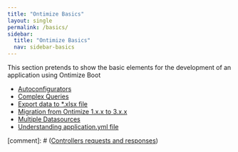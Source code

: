 ```yaml
---
title: "Ontimize Basics"
layout: single
permalink: /basics/
sidebar:
  title: "Ontimize Basics"
  nav: sidebar-basics
---
```

This section pretends to show the basic elements for the development of an application using Ontimize Boot

- [Autoconfigurators](/ontimize-boot/basics/autoconfigurators)
- [Complex Queries](/ontimize-boot/basics/complexqueries)
- [Export data to *.xlsx file](/ontimize-boot/basics/excelexport)
- [Migration from Ontimize 1.x.x to 3.x.x](/ontimize-boot/basics/migration)
- [Multiple Datasources](/ontimize-boot/basics/multipledatasources)
- [Understanding application.yml file](/ontimize-boot/basics/applicationyml)

[comment]: # ([Controllers requests and responses](/ontimize-boot/basics/controllers_request_responses))

